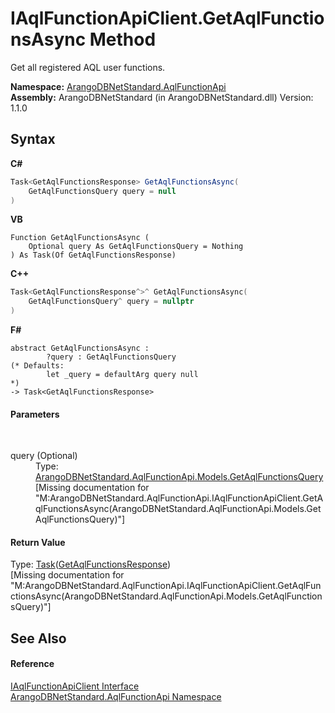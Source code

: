 # IAqlFunctionApiClient.GetAqlFunctionsAsync Method 
 

Get all registered AQL user functions.

**Namespace:**&nbsp;<a href="9e7a61c2-48d3-6f6b-39e9-eee0bd305b09">ArangoDBNetStandard.AqlFunctionApi</a><br />**Assembly:**&nbsp;ArangoDBNetStandard (in ArangoDBNetStandard.dll) Version: 1.1.0

## Syntax

**C#**<br />
``` C#
Task<GetAqlFunctionsResponse> GetAqlFunctionsAsync(
	GetAqlFunctionsQuery query = null
)
```

**VB**<br />
``` VB
Function GetAqlFunctionsAsync ( 
	Optional query As GetAqlFunctionsQuery = Nothing
) As Task(Of GetAqlFunctionsResponse)
```

**C++**<br />
``` C++
Task<GetAqlFunctionsResponse^>^ GetAqlFunctionsAsync(
	GetAqlFunctionsQuery^ query = nullptr
)
```

**F#**<br />
``` F#
abstract GetAqlFunctionsAsync : 
        ?query : GetAqlFunctionsQuery 
(* Defaults:
        let _query = defaultArg query null
*)
-> Task<GetAqlFunctionsResponse> 

```


#### Parameters
&nbsp;<dl><dt>query (Optional)</dt><dd>Type: <a href="1cc0c977-b2e8-8119-ef9f-18966a564935">ArangoDBNetStandard.AqlFunctionApi.Models.GetAqlFunctionsQuery</a><br />\[Missing <param name="query"/> documentation for "M:ArangoDBNetStandard.AqlFunctionApi.IAqlFunctionApiClient.GetAqlFunctionsAsync(ArangoDBNetStandard.AqlFunctionApi.Models.GetAqlFunctionsQuery)"\]</dd></dl>

#### Return Value
Type: <a href="https://docs.microsoft.com/dotnet/api/system.threading.tasks.task-1" target="_blank" rel="noopener noreferrer">Task</a>(<a href="82d80aae-0220-0ae3-a824-7cdba7145a18">GetAqlFunctionsResponse</a>)<br />\[Missing <returns> documentation for "M:ArangoDBNetStandard.AqlFunctionApi.IAqlFunctionApiClient.GetAqlFunctionsAsync(ArangoDBNetStandard.AqlFunctionApi.Models.GetAqlFunctionsQuery)"\]

## See Also


#### Reference
<a href="da9945b8-752e-157a-52b4-f4900735e9a0">IAqlFunctionApiClient Interface</a><br /><a href="9e7a61c2-48d3-6f6b-39e9-eee0bd305b09">ArangoDBNetStandard.AqlFunctionApi Namespace</a><br />